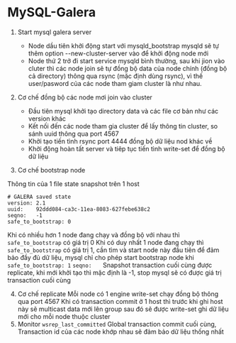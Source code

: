 # MySQL-Galera
1. Start mysql galera server
	- Node dầu tiên khởi động start với mysqld_bootstrap mysqld sẽ tự thêm option --new-cluster-server vào để khởi động node mới
	- Node thứ 2 trở đi start service mysqld bình thường, sau khi jion vào cluter thì các node join sẽ tự đồng bộ data của node chính (đồng bộ cả directory) thông qua rsync (mặc định dùng rsync), vì thế user/pasword của các node tham giam cluster là như nhau.

2. Cơ chế đồng bộ các node mơi join vào cluster
	- Đầu tiên mysql khởi tạo directory data và các file cơ bản như các version khác
	- Kết nối đến các node tham gia cluster để lấy thông tin cluster, so sánh uuid thông qua port 4567
	- Khởi tạo tiến tình rsync port 4444 đồng bộ dữ liệu nod khác về
	- Khởi động hoàn tất server và tiêp tục tiến tình write-set để đồng bộ dữ liệu

3. Cơ chế bootstrap node

Thông tin của 1 file state snapshot trên 1 host
```
# GALERA saved state
version: 2.1
uuid:    92ddd084-ca3c-11ea-8083-627febe638c2
seqno:   -1
safe_to_bootstrap: 0
```
Khi có nhiều hơn 1 node đang chạy và đồng bộ với nhau thì ```safe_to_bootstrap``` có giá trị 0
Khi có duy nhất 1 node đang chạy thì ```safe_to_bootstrap``` có giá trị 1, cần tìm và start node này đầu tiên để đảm bảo đầy đủ dữ liệu, mysql chỉ cho phép start bootstrap node khi ```safe_to_bootstrap: 1```
```seqno:   ``` Snapshot transaction cuối cùng được replicate, khi mới khởi tạo thì mặc định là -1, stop mysql sẽ có được giá trị transaction cuối cùng

4. Cơ chế replicate
Mỗi node có 1 engine write-set  chạy đồng bộ thông qua port 4567
Khi có transaction commit ở 1 host thì trước khi ghi host này sẽ multicast data mới lên group sau đó sẽ được write-set ghi dữ liệu mới cho mỗi node thuộc cluster
5. Monitor
```wsrep_last_committed```
Global transaction commit cuối cùng, Transaction id của các node khớp nhau sẽ đảm bảo dữ liệu thống nhất